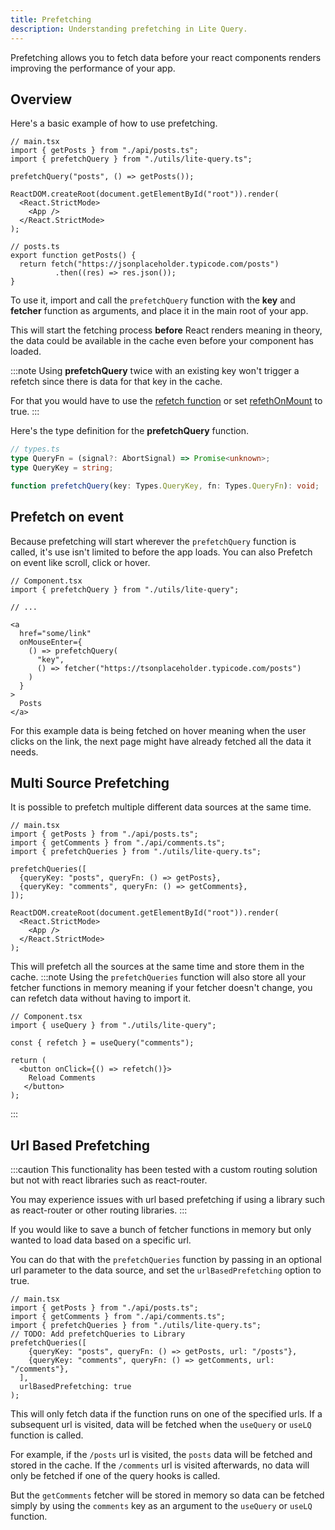 ```yaml
---
title: Prefetching
description: Understanding prefetching in Lite Query.
---
```


Prefetching allows you to fetch data before your react components renders improving the performance of your app.

## Overview

Here's a basic example of how to use prefetching.

```tsx
// main.tsx
import { getPosts } from "./api/posts.ts";
import { prefetchQuery } from "./utils/lite-query.ts";

prefetchQuery("posts", () => getPosts());

ReactDOM.createRoot(document.getElementById("root")).render(
  <React.StrictMode>
    <App />
  </React.StrictMode>
);

```

```tsx
// posts.ts
export function getPosts() {
  return fetch("https://jsonplaceholder.typicode.com/posts")
          .then((res) => res.json());
}
```

To use it, import and call the `prefetchQuery` function with the **key** and **fetcher** function as arguments, and place it in the main root of your app.

This will start the fetching process **before** React renders meaning in theory, the data could be available in the cache even before your component has loaded.

:::note
Using **prefetchQuery** twice with an existing key won't trigger a refetch since there is data for that key in the cache.

For that you would have to use the [refetch function]() or set [refethOnMount]() to true.
:::

Here's the type definition for the **prefetchQuery** function.

```ts
// types.ts
type QueryFn = (signal?: AbortSignal) => Promise<unknown>;
type QueryKey = string;

function prefetchQuery(key: Types.QueryKey, fn: Types.QueryFn): void;
```

## Prefetch on event

Because prefetching will start wherever the `prefetchQuery` function is called, it's use isn't limited to before the app loads. You can also Prefetch on event like scroll, click or hover.

```tsx
// Component.tsx
import { prefetchQuery } from "./utils/lite-query";

// ...

<a
  href="some/link"
  onMouseEnter={
    () => prefetchQuery(
      "key",
      () => fetcher("https://tsonplaceholder.typicode.com/posts")
    )
  }
>
  Posts
</a>
```

For this example data is being fetched on hover meaning when the user clicks on the link, the next page might have already fetched all the data it needs.

## Multi Source Prefetching

It is possible to prefetch multiple different data sources at the same time.

```tsx
// main.tsx
import { getPosts } from "./api/posts.ts";
import { getComments } from "./api/comments.ts";
import { prefetchQueries } from "./utils/lite-query.ts";

prefetchQueries([
  {queryKey: "posts", queryFn: () => getPosts},
  {queryKey: "comments", queryFn: () => getComments},
]);

ReactDOM.createRoot(document.getElementById("root")).render(
  <React.StrictMode>
    <App />
  </React.StrictMode>
);
```

This will prefetch all the sources at the same time and store them in the cache.
:::note
Using the `prefetchQueries` function will also store all your fetcher functions in memory meaning if your fetcher doesn't change, you can refetch data without having to import it.

```tsx
// Component.tsx
import { useQuery } from "./utils/lite-query";

const { refetch } = useQuery("comments");

return (
  <button onClick={() => refetch()}>
    Reload Comments
   </button>
);
```
:::

## Url Based Prefetching
:::caution
This functionality has been tested with a custom routing solution but not with react libraries such as react-router.

You may experience issues with url based prefetching if using a library such as react-router or other routing libraries.
:::

If you would like to save a bunch of fetcher functions in memory but only wanted to load data based on a specific url.

You can do that with the `prefetchQueries` function by passing in an optional url parameter to the data source, and set the `urlBasedPrefetching` option to true.

```tsx {10}
// main.tsx
import { getPosts } from "./api/posts.ts";
import { getComments } from "./api/comments.ts";
import { prefetchQueries } from "./utils/lite-query.ts";
// TODO: Add prefetchQueries to Library
prefetchQueries([
    {queryKey: "posts", queryFn: () => getPosts, url: "/posts"},
    {queryKey: "comments", queryFn: () => getComments, url: "/comments"},
  ],
  urlBasedPrefetching: true
);
```
This will only fetch data if the function runs on one of the specified urls. If a subsequent url is visited, data will be fetched when the `useQuery` or `useLQ` function is called.

For example, if the `/posts` url is visited, the `posts` data will be fetched and stored in the cache. If the `/comments` url is visited afterwards, no data will only be fetched if one of the query hooks is called.

But the `getComments` fetcher will be stored in memory so data can be fetched simply by using the `comments` key as an argument to the `useQuery` or `useLQ` function.
